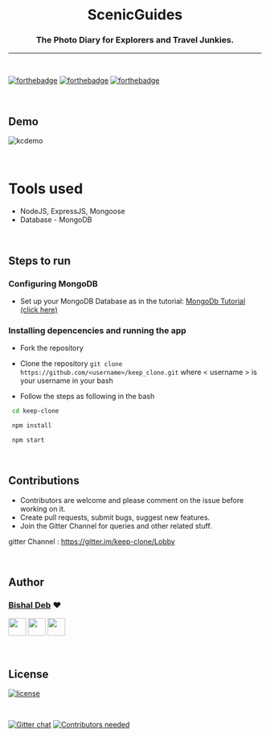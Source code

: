 <h1 align="center" >ScenicGuides</h1>
<h3 align="center"> The Photo Diary for Explorers and Travel Junkies.</h3>

<hr>

<br>

[![forthebadge](http://forthebadge.com/images/badges/built-with-love.svg)](http://forthebadge.com)
[![forthebadge](https://forthebadge.com/images/badges/uses-js.svg)](http://forthebadge.com)
[![forthebadge](https://forthebadge.com/images/badges/check-it-out.svg)](https://forthebadge.com)

<br>

## Demo

![kcdemo](https://user-images.githubusercontent.com/43542003/50326442-6abe9000-0510-11e9-8a24-d48232b61dc7.gif)

<br>


# Tools used
* NodeJS, ExpressJS, Mongoose
* Database - MongoDB

<br>

## Steps to run

### Configuring MongoDB

* Set up your MongoDB Database as in the tutorial: [MongoDb Tutorial (click here)](https://www.youtube.com/watch?v=FwMwO8pXfq0&t=27s
)
### Installing depencencies and running the app

* Fork the repository

* Clone the repository 
  `git clone https://github.com/<username>/keep_clone.git`
  where \< username \> is your username in your bash
* Follow the steps as following in the bash

```sh
 cd keep-clone

 npm install

 npm start
```

<br>

## Contributions 

* Contributors are welcome and please comment on the issue before working on it.
* Create pull requests, submit bugs, suggest new features.
* Join the Gitter Channel for queries and other related stuff.

gitter Channel : https://gitter.im/keep-clone/Lobby

<br>

## Author

### [Bishal Deb](https://github.com/thebishaldeb) ❤

[<img src="https://image.flaticon.com/icons/svg/185/185964.svg" width="35" padding="10">](https://linkedin.com/in/bishal-deb-0322b6148/)
[<img src="https://image.flaticon.com/icons/svg/185/185981.svg" width="35" padding="10">](https://www.facebook.com/bishal.deb.5811)
[<img src="https://image.flaticon.com/icons/svg/185/185985.svg" width="35" padding="10">](https://www.instagram.com/the_zalophus/)

<br>


## License

[![license](https://img.shields.io/github/license/mashape/apistatus.svg)](#)

<br>

[![Gitter chat](https://badges.gitter.im/gitterHQ/gitter.png)](https://gitter.im/keep-clone/Lobby) 
[![Contributors needed](https://img.shields.io/badge/contributors-needed-yellow.svg)](#)